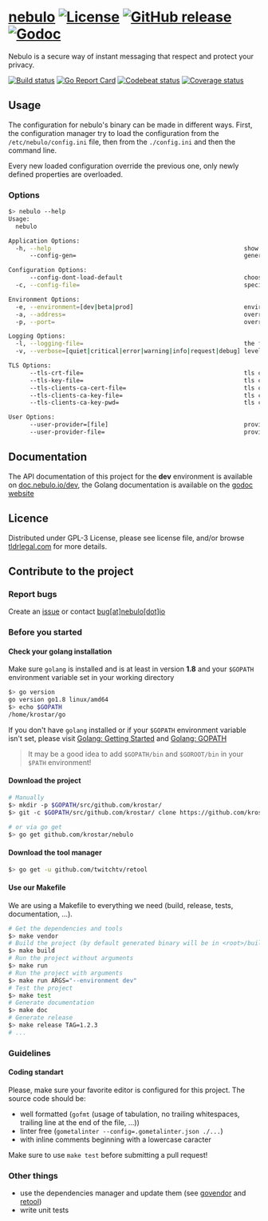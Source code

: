 # [nebulo](https://github.com/krostar/nebulo) [![License](https://img.shields.io/github/license/krostar/nebulo.svg)](https://tldrlegal.com/license/gnu-general-public-license-v3-(gpl-3)) [![GitHub release](https://img.shields.io/github/release/krostar/nebulo.svg)](https://github.com/krostar/nebulo/releases/latest) [![Godoc](https://godoc.org/github.com/krostar/nebulo?status.svg)](https://godoc.org/github.com/krostar/nebulo)

Nebulo is a secure way of instant messaging that respect and protect your privacy.

[![Build status](https://travis-ci.org/krostar/nebulo.svg?branch=dev)](https://travis-ci.org/krostar/nebulo) [![Go Report Card](https://goreportcard.com/badge/github.com/krostar/nebulo)](https://goreportcard.com/report/github.com/krostar/nebulo) [![Codebeat status](https://codebeat.co/badges/0d3bbf0b-9c5b-44b2-95ae-d29438c89730)](https://codebeat.co/projects/github-com-krostar-nebulo-dev) [![Coverage status](https://coveralls.io/repos/github/krostar/nebulo/badge.svg?branch=dev)](https://coveralls.io/github/krostar/nebulo?branch=dev)

## Usage
The configuration for nebulo's binary can be made in different ways.
First, the configuration manager try to load the configuration from the `/etc/nebulo/config.ini` file, then from the `./config.ini` and then the command line.

Every new loaded configuration override the previous one, only newly defined properties are overloaded.

### Options
```sh
$> nebulo --help
Usage:
  nebulo

Application Options:
  -h, --help                                                      show this help message
      --config-gen=                                               generate a configuration file for the actual configuration to the specified file and quit

Configuration Options:
      --config-dont-load-default                                  choose to load or not the default configuration files (default: false)
  -c, --config-file=                                              specify a configuration file (be cautious on infinite-recursive-configuration)

Environment Options:
  -e, --environment=[dev|beta|prod]                               environment to use for external services connection purpose - this parameter is required
  -a, --address=                                                  override environment address to use to listen to (default: depend on -e (environment))
  -p, --port=                                                     override environment port to use to listen to (default: depend on -e (environment))

Logging Options:
  -l, --logging-file=                                             the file where write the log (default: no file, standart output)
  -v, --verbose=[quiet|critical|error|warning|info|request|debug] level of information to write on standart output or in a file (default: debug)

TLS Options:
      --tls-crt-file=                                             tls certificate file used to encrypt communication - this parameter is required
      --tls-key-file=                                             tls certificate key used to encrypt communication - this parameter is required
      --tls-clients-ca-cert-file=                                 tls certification authority used to validate clients certificate for the tls mutual authentication - this parameter is required
      --tls-clients-ca-key-file=                                  tls certification authority key file used to validate clients certificate for the tls mutual authentication - this parameter is required
      --tls-clients-ca-key-pwd=                                   tls certification authority key password used to validate clients certificate for the tls mutual authentication (default: no password)

User Options:
      --user-provider=[file]                                      provider to use to get users informations
      --user-provider-file=                                       provider file path where users informations are stored

```


## Documentation
The API documentation of this project for the **dev** environment is available on [doc.nebulo.io/dev](https://doc.nebulo.io/dev), the Golang documentation is available on the [godoc website](https://godoc.org/github.com/krostar/nebulo)

## Licence
Distributed under GPL-3 License, please see license file, and/or browse [tldrlegal.com](https://tldrlegal.com/license/gnu-general-public-license-v3-(gpl-3)) for more details.

## Contribute to the project
### Report bugs
Create an [issue](https://github.com/krostar/nebulo/issues) or contact [bug[at]nebulo[dot]io](mailto:bug@nebulo.io)

### Before you started
#### Check your golang installation
Make sure `golang` is installed and is at least in version **1.8** and your `$GOPATH` environment variable set in your working directory
```sh
$> go version
go version go1.8 linux/amd64
$> echo $GOPATH
/home/krostar/go
```

If you don't have `golang` installed or if your `$GOPATH` environment variable isn't set, please visit [Golang: Getting Started](https://golang.org/doc/install) and [Golang: GOPATH](https://golang.org/doc/code.html#GOPATH)

> It may be a good idea to add `$GOPATH/bin` and `$GOROOT/bin` in your `$PATH` environment!

#### Download the project
```sh
# Manually
$> mkdir -p $GOPATH/src/github.com/krostar/
$> git -c $GOPATH/src/github.com/krostar/ clone https://github.com/krostar/nebulo.git

# or via go get
$> go get github.com/krostar/nebulo
```

#### Download the tool manager
```sh
$> go get -u github.com/twitchtv/retool
```

#### Use our Makefile
We are using a Makefile to everything we need (build, release, tests, documentation, ...).
```sh
# Get the dependencies and tools
$> make vendor
# Build the project (by default generated binary will be in <root>/build/bin/nebulo)
$> make build
# Run the project without arguments
$> make run
# Run the project with arguments
$> make run ARGS="--environment dev"
# Test the project
$> make test
# Generate documentation
$> make doc
# Generate release
$> make release TAG=1.2.3
# ...
```

### Guidelines
#### Coding standart
Please, make sure your favorite editor is configured for this project. The source code should be:
- well formatted (`gofmt` (usage of tabulation, no trailing whitespaces, trailing line at the end of the file, ...))
- linter free (`gometalinter --config=.gometalinter.json ./...`)
- with inline comments beginning with a lowercase caracter

Make sure to use `make test` before submitting a pull request!

### Other things
- use the dependencies manager and update them (see [govendor](https://github.com/kardianos/govendor) and [retool](https://github.com/twitchtv/retool))
- write unit tests
